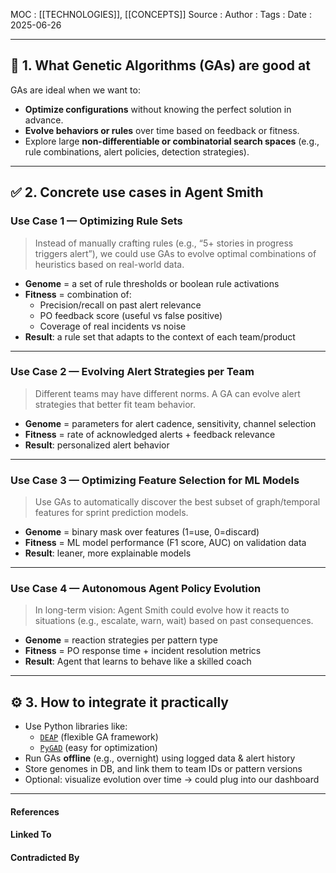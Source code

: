 
MOC : [[TECHNOLOGIES]], [[CONCEPTS]]
Source : 
Author : 
Tags : 
Date : 2025-06-26
***
## 🧠 1. **What Genetic Algorithms (GAs) are good at**

GAs are ideal when we want to:

- **Optimize configurations** without knowing the perfect solution in advance.
- **Evolve behaviors or rules** over time based on feedback or fitness.
- Explore large **non-differentiable or combinatorial search spaces** (e.g., rule combinations, alert policies, detection strategies).

---

## ✅ 2. **Concrete use cases in Agent Smith**

### **Use Case 1 — Optimizing Rule Sets**

> Instead of manually crafting rules (e.g., “5+ stories in progress triggers alert”), we could use GAs to evolve optimal combinations of heuristics based on real-world data.

- **Genome** = a set of rule thresholds or boolean rule activations
- **Fitness** = combination of:
    - Precision/recall on past alert relevance
    - PO feedback score (useful vs false positive)
    - Coverage of real incidents vs noise
- **Result**: a rule set that adapts to the context of each team/product

---

### **Use Case 2 — Evolving Alert Strategies per Team**

> Different teams may have different norms. A GA can evolve alert strategies that better fit team behavior.

- **Genome** = parameters for alert cadence, sensitivity, channel selection
- **Fitness** = rate of acknowledged alerts + feedback relevance
- **Result**: personalized alert behavior

---

### **Use Case 3 — Optimizing Feature Selection for ML Models**

> Use GAs to automatically discover the best subset of graph/temporal features for sprint prediction models.

- **Genome** = binary mask over features (1=use, 0=discard)
- **Fitness** = ML model performance (F1 score, AUC) on validation data
- **Result**: leaner, more explainable models

---

### **Use Case 4 — Autonomous Agent Policy Evolution**

> In long-term vision: Agent Smith could evolve how it reacts to situations (e.g., escalate, warn, wait) based on past consequences.

- **Genome** = reaction strategies per pattern type
- **Fitness** = PO response time + incident resolution metrics
- **Result**: Agent that learns to behave like a skilled coach

---

## ⚙️ 3. **How to integrate it practically**

- Use Python libraries like:
    - [`DEAP`](https://github.com/DEAP/deap) (flexible GA framework)
    - [`PyGAD`](https://github.com/ahmedfgad/GeneticAlgorithmPython) (easy for optimization)
- Run GAs **offline** (e.g., overnight) using logged data & alert history
- Store genomes in DB, and link them to team IDs or pattern versions
- Optional: visualize evolution over time → could plug into our dashboard

***
#### References

#### Linked To

#### Contradicted By